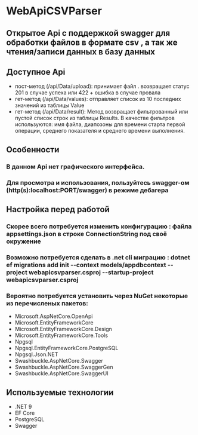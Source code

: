 # WebApiCSVParser
## Открытое Api с поддержкой swagger для обработки файлов в формате csv , а так же чтения/записи данных в базу данных

## Доступное Api
- пост-метод (/api/Data/upload): принимает файл . возвращает статус 201 в случае успеха или 422 + ошибка в случае провала
- гет-метод (/api/Data/values): отправляет список из 10 последних значений из таблицы Value
- гет-метод (/api/Data/result): Метод возвращает фильтрованный или пустой список строк из таблицы Results. В качестве фильтров используются: имя файла, диапозоны для времени старта первой операции, среднего показателя и среднего времени выполнения.

## Особенности
### В данном Api нет графического интерфейса.
### Для просмотра и использования, пользуйтесь swagger-ом (http(s):localhost:PORT/swagger) в режиме дебагера

## Настройка перед работой
### Скорее всего потребуется изменить конфигурацию : файла appsettings.json в строке ConnectionString под своё окружение
### Возможно потребуется сделать в .net cli миграцию : dotnet ef migrations add init --context models/appdbcontext --project webapicsvparser.csproj --startup-project webapicsvparser.csproj
### Вероятно потребуется установить через NuGet некоторые из перечисленых пакетов:
- Microsoft.AspNetCore.OpenApi
- Microsoft.EntityFrameworkCore
- Microsoft.EntityFrameworkCore.Design
- Microsoft.EntityFrameworkCore.Tools
- Npgsql
- Npgsql.EntityFrameworkCore.PostgreSQL
- Npgsql.Json.NET
- Swashbuckle.AspNetCore.Swagger
- Swashbuckle.AspNetCore.SwaggerGen
- Swashbuckle.AspNetCore.SwaggerUI

## Используемые технологии
- .NET 9
- EF Core
- PostgreSQL
- Swagger
